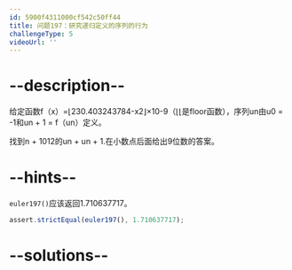 ```yaml
---
id: 5900f4311000cf542c50ff44
title: 问题197：研究递归定义的序列的行为
challengeType: 5
videoUrl: ''
---
```


# --description--

给定函数f（x）=⌊230.403243784-x2⌋×10-9（⌊⌊是floor函数），序列un由u0 = -1和un + 1 = f（un）定义。

找到n + 1012的un + un + 1.在小数点后面给出9位数的答案。

# --hints--

`euler197()`应该返回1.710637717。

```js
assert.strictEqual(euler197(), 1.710637717);
```

# --solutions--

